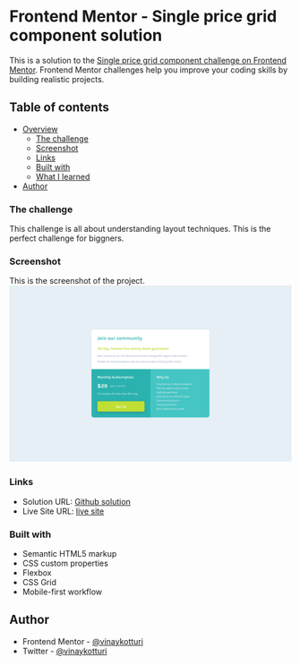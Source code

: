 # Frontend Mentor - Single price grid component solution

This is a solution to the [Single price grid component challenge on Frontend Mentor](https://www.frontendmentor.io/challenges/single-price-grid-component-5ce41129d0ff452fec5abbbc). Frontend Mentor challenges help you improve your coding skills by building realistic projects. 

## Table of contents

- [Overview](#overview)
  - [The challenge](#the-challenge)
  - [Screenshot](#screenshot)
  - [Links](#links)
  - [Built with](#built-with)
  - [What I learned](#what-i-learned)
- [Author](#author)

### The challenge
This challenge is all about understanding layout techniques. This is the perfect challenge for biggners.

### Screenshot
This is the screenshot of the project.
![](./images/Screenshot.png)

### Links

- Solution URL: [Github solution](https://github.com/vinaykotturi/single-price-grid-component)
- Live Site URL: [live site](https://vinaykotturi.github.io/single-price-grid-component/)


### Built with

- Semantic HTML5 markup
- CSS custom properties
- Flexbox
- CSS Grid
- Mobile-first workflow

## Author

- Frontend Mentor - [@vinaykotturi](https://www.frontendmentor.io/profile/vinaykotturi)
- Twitter - [@vinaykotturi](https://www.twitter.com/vinaykotturi)


